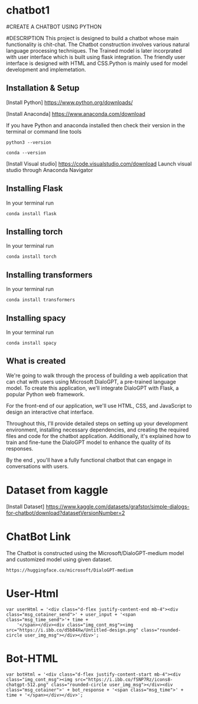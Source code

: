 
# chatbot1
#CREATE A CHATBOT USING PYTHON

#DESCRIPTION
This project is designed to build a chatbot whose main functionality is chit-chat. The Chatbot construction involves various natural language processing techniques. The Trained model is later incorprated with user interface which is built using flask integration. The friendly user interface is designed with HTML and CSS.Python is mainly used for model development and implemetation.

## Installation & Setup

[Install Python] https://www.python.org/downloads/

[Install Anaconda] https://www.anaconda.com/download

If you have Python and anaconda installed then check their version in the terminal or command line tools

```
python3 --version

```

```
conda --version

```

[Install Visual studio] https://code.visualstudio.com/download
     Launch visual studio through Anaconda Navigator

## Installing Flask

In your terminal run  

```
conda install flask

```
## Installing torch

In your terminal run  

```
conda install torch

```
## Installing transformers

In your terminal run  

```
conda install transformers

```

## Installing spacy

In your terminal run  

```
conda install spacy

```

## What is created

 We're going to walk through the process of building a web application that can chat with users using Microsoft DialoGPT, a pre-trained language model. To create this application, we'll integrate DialoGPT with Flask, a popular Python web framework.

For the front-end of our application, we'll use HTML, CSS, and JavaScript to design an interactive chat interface. 

Throughout this, I'll provide detailed steps on setting up your development environment, installing necessary dependencies, and creating the required files and code for the chatbot application. Additionally, it's explained how to train and fine-tune the DialoGPT model to enhance the quality of its responses.

By the end , you'll have a fully functional chatbot that can engage in conversations with users.

# Dataset from kaggle
[Install Dataset] https://www.kaggle.com/datasets/grafstor/simple-dialogs-for-chatbot/download?datasetVersionNumber=2

# ChatBot Link
The Chatbot is constructed using the Microsoft/DialoGPT-medium model and customized model using given dataset.

```
https://huggingface.co/microsoft/DialoGPT-medium
```

# User-Html

```
var userHtml = '<div class="d-flex justify-content-end mb-4"><div class="msg_cotainer_send">' + user_input + '<span class="msg_time_send">'+ time + 
    '</span></div><div class="img_cont_msg"><img src="https://i.ibb.co/d5b84Xw/Untitled-design.png" class="rounded-circle user_img_msg"></div></div>';
```

# Bot-HTML

```
var botHtml = '<div class="d-flex justify-content-start mb-4"><div class="img_cont_msg"><img src="https://i.ibb.co/fSNP7Rz/icons8-chatgpt-512.png" class="rounded-circle user_img_msg"></div><div class="msg_cotainer">' + bot_response + '<span class="msg_time">' + time + '</span></div></div>';
```
